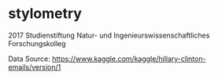 # stylometry
2017 Studienstiftung Natur- und Ingenieurswissenschaftliches Forschungskolleg


Data Source: https://www.kaggle.com/kaggle/hillary-clinton-emails/version/1
